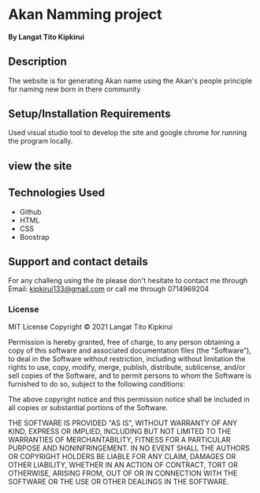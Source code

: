 # Akan Namming project

#### By Langat Tito Kipkirui
## Description
The website is for generating Akan name using the Akan's people principle for naming new born in there community 
## Setup/Installation Requirements
Used visual studio tool to develop the site and google chrome for running the program locally. 
## view the site

## Technologies Used
* Github
* HTML
* CSS
* Boostrap
## Support and contact details
For any challeng using the ite please don't hesitate to contact me through Email: kipkirui133@gmail.com or call me through 0714969204
### License
MIT License
Copyright © 2021 Langat Tito Kipkirui

Permission is hereby granted, free of charge, to any person obtaining a copy of this software and associated documentation files (the "Software"), to deal in the Software without restriction, including without limitation the rights to use, copy, modify, merge, publish, distribute, sublicense, and/or sell copies of the Software, and to permit persons to whom the Software is furnished to do so, subject to the following conditions:

The above copyright notice and this permission notice shall be included in all copies or substantial portions of the Software.

THE SOFTWARE IS PROVIDED "AS IS", WITHOUT WARRANTY OF ANY KIND, EXPRESS OR IMPLIED, INCLUDING BUT NOT LIMITED TO THE WARRANTIES OF MERCHANTABILITY, FITNESS FOR A PARTICULAR PURPOSE AND NONINFRINGEMENT. IN NO EVENT SHALL THE AUTHORS OR COPYRIGHT HOLDERS BE LIABLE FOR ANY CLAIM, DAMAGES OR OTHER LIABILITY, WHETHER IN AN ACTION OF CONTRACT, TORT OR OTHERWISE, ARISING FROM, OUT OF OR IN CONNECTION WITH THE SOFTWARE OR THE USE OR OTHER DEALINGS IN THE SOFTWARE.